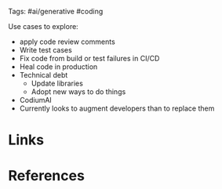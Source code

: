 Tags: #ai/generative #coding

Use cases to explore:
- apply code review comments
- Write test cases
- Fix code from build or test failures in CI/CD
- Heal code in production
- Technical debt
	- Update libraries
	- Adopt new ways to do things
- CodiumAI
- Currently looks to augment developers than to replace them


# Links

# References

[](https://stackoverflow.blog/2023/06/07/self-healing-code-is-the-future-of-software-development/?utm_source=programmingdigest&utm_medium&utm_campaign=1660)